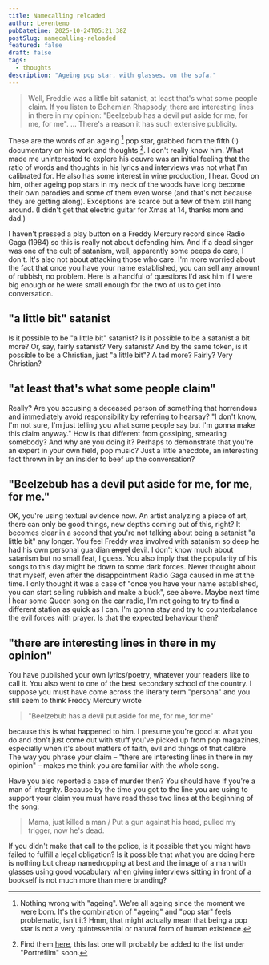 ```yaml
---
title: Namecalling reloaded
author: Leventemo
pubDatetime: 2025-10-24T05:21:38Z
postSlug: namecalling-reloaded
featured: false
draft: false
tags:
  - thoughts
description: "Ageing pop star, with glasses, on the sofa."
---
```


>Well, Freddie was a little bit satanist, at least that's what some people claim. If you listen to Bohemian Rhapsody, there are interesting lines in there in my opinion: "Beelzebub has a devil put aside for me, for me, for me". ... There's a reason it has such extensive publicity.

These are the words of an ageing [^1] pop star, grabbed from the fifth (!) documentary on his work and thoughts [^2]. I don't really know him. What made me uninterested to explore his oeuvre was an initial feeling that the ratio of words and thoughts in his lyrics and interviews was not what I'm calibrated for. He also has some interest in wine production, I hear. Good on him, other ageing pop stars in my neck of the woods have long become their own parodies and some of them even worse (and that's not because they are getting along). Exceptions are scarce but a few of them still hang around. (I didn't get that electric guitar for Xmas at 14, thanks mom and dad.)

I haven't pressed a play button on a Freddy Mercury record since Radio Gaga (1984) so this is really not about defending him. And if a dead singer was one of the cult of satanism, well, apparently some peeps do care, I don't. It's also not about attacking those who care. I'm more worried about the fact that once you have your name established, you can sell any amount of rubbish, no problem. Here is a handful of questions I'd ask him if I were big enough or he were small enough for the two of us to get into conversation.

## "a little bit" satanist

Is it possible to be "a little bit" satanist? Is it possible to be a satanist a bit more? Or, say, fairly satanist? Very satanist? And by the same token, is it possible to be a Christian, just "a little bit"? A tad more? Fairly? Very Christian?

## "at least that's what some people claim"

Really? Are you accusing a deceased person of something that horrendous and immediately avoid responsibility by referring to hearsay? "I don't know, I'm not sure, I'm just telling you what some people say but I'm gonna make this claim anyway." How is that different from gossiping, smearing somebody? And why are you doing it? Perhaps to demonstrate that you're an expert in your own field, pop music? Just a little anecdote, an interesting fact thrown in by an insider to beef up the conversation?

## "Beelzebub has a devil put aside for me, for me, for me."

OK, you're using textual evidence now. An artist analyzing a piece of art, there can only be good things, new depths coming out of this, right? It becomes clear in a second that you're not talking about being a satanist "a little bit" any longer. You feel Freddy was involved with satanism so deep he had his own personal guardian ~~angel~~ devil. I don't know much about satanism but no small feat, I guess. You also imply that the popularity of his songs to this day might be down to some dark forces. Never thought about that myself, even after the disappointment Radio Gaga caused in me at the time. I only thought it was a case of "once you have your name established, you can start selling rubbish and make a buck", see above. Maybe next time I hear some Queen song on the car radio, I'm not going to try to find a different station as quick as I can. I'm gonna stay and try to counterbalance the evil forces with prayer. Is that the expected behaviour then?

## "there are interesting lines in there in my opinion"

You have published your own lyrics/poetry, whatever your readers like to call it. You also went to one of the best secondary school of the country. I suppose you must have come across the literary term "persona" and you still seem to think Freddy Mercury wrote

>"Beelzebub has a devil put aside for me, for me, for me"

because this is what happened to him. I presume you're good at what you do and don't just come out with stuff you've picked up from pop magazines, especially when it's about matters of faith, evil and things of that calibre. The way you phrase your claim – "there are interesting lines in there in my opinion" – makes me think you are familiar with the whole song.

Have you also reported a case of murder then? You should have if you're a man of integrity. Because by the time you got to the line you are using to support your claim you must have read these two lines at the beginning of the song:

>Mama, just killed a man /
>Put a gun against his head, pulled my trigger, now he's dead.

If you didn't make that call to the police, is it possible that you might have failed to fulfill a legal obligation? Is it possible that what you are doing here is nothing but cheap namedropping at best and the image of a man with glasses using good vocabulary when giving interviews sitting in front of a bookself is not much more than mere branding?

[^1]: Nothing wrong with "ageing". We're all ageing since the moment we were born. It's the combination of "ageing" and "pop star" feels problematic, isn't it? Hmm, that might actually mean that being a pop star is not a very quintessential or natural form of human existence.

[^2]: Find them [here](https://hu.wikipedia.org/wiki/Kov%C3%A1cs_%C3%81kos_(zen%C3%A9sz)), this last one will probably be added to the list under "Portréfilm" soon.
